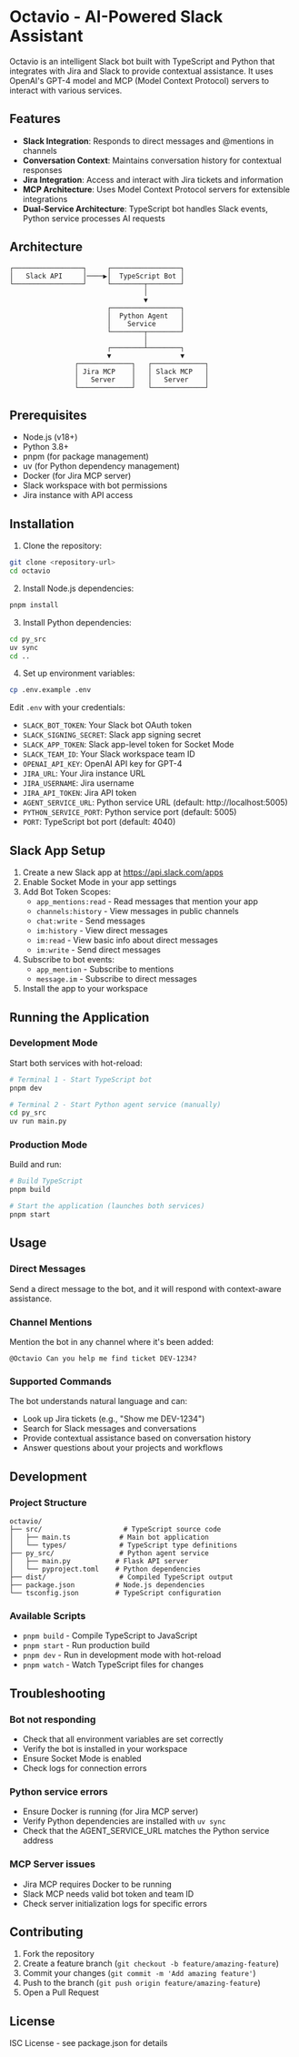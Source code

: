 # Octavio - AI-Powered Slack Assistant

Octavio is an intelligent Slack bot built with TypeScript and Python that integrates with Jira and Slack to provide contextual assistance. It uses OpenAI's GPT-4 model and MCP (Model Context Protocol) servers to interact with various services.

## Features

- **Slack Integration**: Responds to direct messages and @mentions in channels
- **Conversation Context**: Maintains conversation history for contextual responses
- **Jira Integration**: Access and interact with Jira tickets and information
- **MCP Architecture**: Uses Model Context Protocol servers for extensible integrations
- **Dual-Service Architecture**: TypeScript bot handles Slack events, Python service processes AI requests

## Architecture

```
┌─────────────────┐     ┌─────────────────┐
│   Slack API     │────▶│  TypeScript Bot │
└─────────────────┘     └────────┬────────┘
                                 │
                                 ▼
                        ┌─────────────────┐
                        │  Python Agent   │
                        │    Service      │
                        └────────┬────────┘
                                 │
                        ┌────────┴────────┐
                        ▼                 ▼
                ┌─────────────┐   ┌─────────────┐
                │ Jira MCP    │   │ Slack MCP   │
                │   Server    │   │   Server    │
                └─────────────┘   └─────────────┘
```

## Prerequisites

- Node.js (v18+)
- Python 3.8+
- pnpm (for package management)
- uv (for Python dependency management)
- Docker (for Jira MCP server)
- Slack workspace with bot permissions
- Jira instance with API access

## Installation

1. Clone the repository:
```bash
git clone <repository-url>
cd octavio
```

2. Install Node.js dependencies:
```bash
pnpm install
```

3. Install Python dependencies:
```bash
cd py_src
uv sync
cd ..
```

4. Set up environment variables:
```bash
cp .env.example .env
```

Edit `.env` with your credentials:
- `SLACK_BOT_TOKEN`: Your Slack bot OAuth token
- `SLACK_SIGNING_SECRET`: Slack app signing secret
- `SLACK_APP_TOKEN`: Slack app-level token for Socket Mode
- `SLACK_TEAM_ID`: Your Slack workspace team ID
- `OPENAI_API_KEY`: OpenAI API key for GPT-4
- `JIRA_URL`: Your Jira instance URL
- `JIRA_USERNAME`: Jira username
- `JIRA_API_TOKEN`: Jira API token
- `AGENT_SERVICE_URL`: Python service URL (default: http://localhost:5005)
- `PYTHON_SERVICE_PORT`: Python service port (default: 5005)
- `PORT`: TypeScript bot port (default: 4040)

## Slack App Setup

1. Create a new Slack app at https://api.slack.com/apps
2. Enable Socket Mode in your app settings
3. Add Bot Token Scopes:
   - `app_mentions:read` - Read messages that mention your app
   - `channels:history` - View messages in public channels
   - `chat:write` - Send messages
   - `im:history` - View direct messages
   - `im:read` - View basic info about direct messages
   - `im:write` - Send direct messages
4. Subscribe to bot events:
   - `app_mention` - Subscribe to mentions
   - `message.im` - Subscribe to direct messages
5. Install the app to your workspace

## Running the Application

### Development Mode

Start both services with hot-reload:

```bash
# Terminal 1 - Start TypeScript bot
pnpm dev

# Terminal 2 - Start Python agent service (manually)
cd py_src
uv run main.py
```

### Production Mode

Build and run:

```bash
# Build TypeScript
pnpm build

# Start the application (launches both services)
pnpm start
```

## Usage

### Direct Messages
Send a direct message to the bot, and it will respond with context-aware assistance.

### Channel Mentions
Mention the bot in any channel where it's been added:
```
@Octavio Can you help me find ticket DEV-1234?
```

### Supported Commands

The bot understands natural language and can:
- Look up Jira tickets (e.g., "Show me DEV-1234")
- Search for Slack messages and conversations
- Provide contextual assistance based on conversation history
- Answer questions about your projects and workflows

## Development

### Project Structure

```
octavio/
├── src/                    # TypeScript source code
│   ├── main.ts            # Main bot application
│   └── types/             # TypeScript type definitions
├── py_src/                # Python agent service
│   ├── main.py           # Flask API server
│   └── pyproject.toml    # Python dependencies
├── dist/                  # Compiled TypeScript output
├── package.json          # Node.js dependencies
└── tsconfig.json         # TypeScript configuration
```

### Available Scripts

- `pnpm build` - Compile TypeScript to JavaScript
- `pnpm start` - Run production build
- `pnpm dev` - Run in development mode with hot-reload
- `pnpm watch` - Watch TypeScript files for changes

## Troubleshooting

### Bot not responding
- Check that all environment variables are set correctly
- Verify the bot is installed in your workspace
- Ensure Socket Mode is enabled
- Check logs for connection errors

### Python service errors
- Ensure Docker is running (for Jira MCP server)
- Verify Python dependencies are installed with `uv sync`
- Check that the AGENT_SERVICE_URL matches the Python service address

### MCP Server issues
- Jira MCP requires Docker to be running
- Slack MCP needs valid bot token and team ID
- Check server initialization logs for specific errors

## Contributing

1. Fork the repository
2. Create a feature branch (`git checkout -b feature/amazing-feature`)
3. Commit your changes (`git commit -m 'Add amazing feature'`)
4. Push to the branch (`git push origin feature/amazing-feature`)
5. Open a Pull Request

## License

ISC License - see package.json for details
